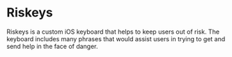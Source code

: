 # Riskeys

Riskeys is a custom iOS keyboard that helps to keep users out of risk. The keyboard includes many phrases that would assist users in trying to get and send help in the face of danger.
